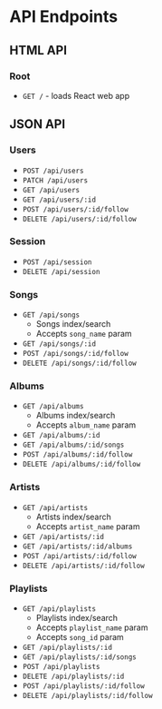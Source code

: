 # API Endpoints

## HTML API

### Root

- `GET /` - loads React web app

## JSON API

### Users

- `POST /api/users`
- `PATCH /api/users`
- `GET /api/users`
- `GET /api/users/:id`
- `POST /api/users/:id/follow`
- `DELETE /api/users/:id/follow`

### Session

- `POST /api/session`
- `DELETE /api/session`

### Songs

- `GET /api/songs`
  - Songs index/search
  - Accepts `song_name` param
- `GET /api/songs/:id`
- `POST /api/songs/:id/follow`
- `DELETE /api/songs/:id/follow`

### Albums

- `GET /api/albums`
  - Albums index/search
  - Accepts `album_name` param
- `GET /api/albums/:id`
- `GET /api/albums/:id/songs`
- `POST /api/albums/:id/follow`
- `DELETE /api/albums/:id/follow`

### Artists

- `GET /api/artists`
  - Artists index/search
  - Accepts `artist_name` param
- `GET /api/artists/:id`
- `GET /api/artists/:id/albums`
- `POST /api/artists/:id/follow`
- `DELETE /api/artists/:id/follow`

### Playlists

- `GET /api/playlists`
  - Playlists index/search
  - Accepts `playlist_name` param
  - Accepts `song_id` param
- `GET /api/playlists/:id`
- `GET /api/playlists/:id/songs`
- `POST /api/playlists`
- `DELETE /api/playlists/:id`
- `POST /api/playlists/:id/follow`
- `DELETE /api/playlists/:id/follow`
